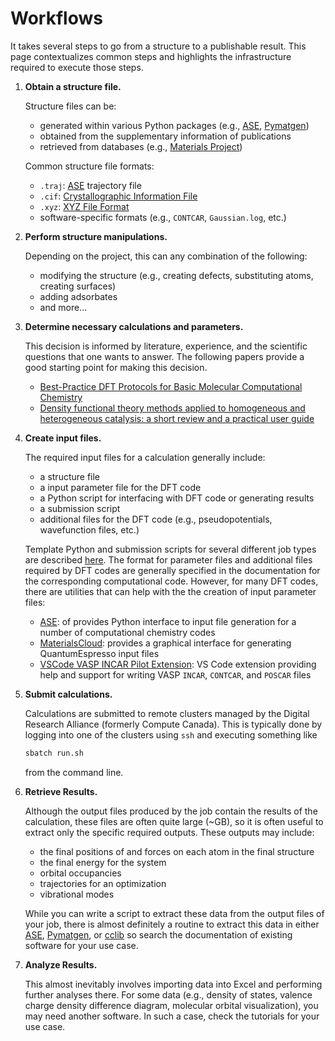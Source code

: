 # Workflows

It takes several steps to go from a structure to a publishable result.
This page contextualizes common steps and highlights the infrastructure required to execute those steps.

1. **Obtain a structure file.**

    Structure files can be:

    - generated within various Python packages (e.g., [ASE][ase], [Pymatgen][pymatgen])
    - obtained from the supplementary information of publications
    - retrieved from databases (e.g., [Materials Project][mp])

    Common structure file formats:

    - `.traj`: [ASE][ase] trajectory file
    - `.cif`: [Crystallographic Information File][cif]
    - `.xyz`: [XYZ File Format][xyz]
    - software-specific formats (e.g., `CONTCAR`, `Gaussian.log`, etc.)

2. **Perform structure manipulations.**

    Depending on the project, this can any combination of the following:

    - modifying the structure (e.g., creating defects, substituting atoms, creating surfaces)
    - adding adsorbates
    - and more...

3. **Determine necessary calculations and parameters.**

    This decision is informed by literature, experience, and the scientific questions that
    one wants to answer. The following papers provide a good starting point for making this
    decision.

     - [Best-Practice DFT Protocols for Basic Molecular Computational Chemistry][dft-best-practices]
     - [Density functional theory methods applied to homogeneous and heterogeneous catalysis: a short review and a practical user guide][dft-practical-guide]

4. **Create input files.**

    The required input files for a calculation generally include:

    - a structure file
    - a input parameter file for the DFT code
    - a Python script for interfacing with DFT code or generating results
    - a submission script
    - additional files for the DFT code (e.g., pseudopotentials, wavefunction files, etc.)

    Template Python and submission scripts for several different job types are described
    [here](./samples/index.md). The format for parameter files and additional files required by DFT
    codes are generally specified in the documentation for the corresponding computational code.
    However, for many DFT codes, there are utilities that can help with the the creation of
    input parameter files:

    - [ASE][ase]: of provides Python interface to input file generation for a number of
      computational chemistry codes
    - [MaterialsCloud][materials-cloud]: provides a graphical interface for generating
      QuantumEspresso input files
    - [VSCode VASP INCAR Pilot Extension][vasp-support-ext]: VS Code extension providing
      help and support for writing VASP `INCAR`, `CONTCAR`, and `POSCAR` files

5. **Submit calculations.**

    Calculations are submitted to remote clusters managed by the Digital Research
    Alliance (formerly Compute Canada). This is typically done by logging into
    one of the clusters using `ssh` and executing something like

    ```bash
    sbatch run.sh
    ```

    from the command line.

6. **Retrieve Results.**

    Although the output files produced by the job contain the results of the calculation,
    these files are often quite large (~GB), so it is often useful to extract only
    the specific required outputs. These outputs may include:

    - the final positions of and forces on each atom in the final structure
    - the final energy for the system
    - orbital occupancies
    - trajectories for an optimization
    - vibrational modes

    While you can write a script to extract these data from the output files of your job,
    there is almost definitely a routine to extract this data in either [ASE][ase],
    [Pymatgen][pymatgen], or [cclib][cclib] so search the documentation of existing software for your use case.

7. **Analyze Results.**

    This almost inevitably involves importing data into Excel and performing further analyses
    there. For some data (e.g., density of states, valence charge density difference diagram,
    molecular orbital visualization), you may need another software. In such a case, check
    the tutorials for your use case.

[ase]: https://wiki.fysik.dtu.dk/ase/index.html
[pymatgen]: https://pymatgen.org
[mp]: https://next-gen.materialsproject.org
[cif]: https://en.wikipedia.org/wiki/Crystallographic_Information_File
[xyz]: https://en.wikipedia.org/wiki/XYZ_file_format
[vasp-support-ext]: https://marketplace.visualstudio.com/items?itemName=Mystery.vasp-support
[materials-cloud]: https://www.materialscloud.org/work/tools/qeinputgenerator
[dft-best-practices]: https://onlinelibrary.wiley.com/doi/abs/10.1002/anie.202205735
[dft-practical-guide]: https://pubs.rsc.org/en/content/articlelanding/2024/cp/d4cp00266k
[cclib]: https://cclib.github.io
